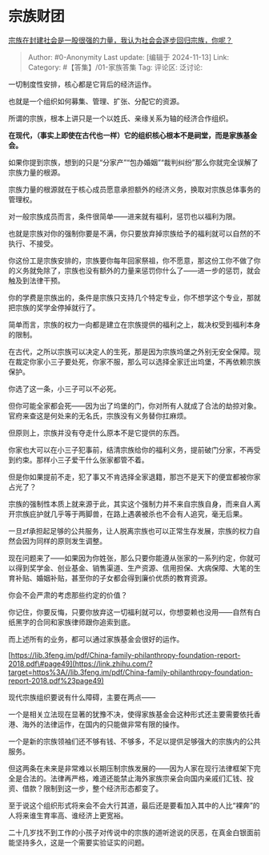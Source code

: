 # 宗族财团
[宗族在封建社会是一股很强的力量，我认为社会会逐步回归宗族，你呢？](https://www.zhihu.com/question/577295064/answer/29894047800)

> Author: #0-Anonymity
> Last update: [编辑于 2024-11-13]
> Link:
> Category: #【答集】/01-家族答集
> Tag:
> 评论区:
> 泛讨论:

一切制度性安排，核心都是它背后的经济运作。

也就是一个组织如何募集、管理、扩张、分配它的资源。

所谓的宗族，根本上讲只是一个以姓氏、亲缘关系为轴的经济合作组织。

**在现代，（事实上即使在古代也一样）它的组织核心根本不是祠堂，而是家族基金会。**

如果你提到宗族，想到的只是“分家产”“包办婚姻”“裁判纠纷”那么你就完全误解了宗族力量的根源。

宗族力量的根源就在于核心成员愿意承担额外的经济义务，换取对宗族总体事务的管理权。

对一般宗族成员而言，条件很简单——进来就有福利，惩罚也以福利为限。

也就是宗族对你的强制你要是不满，你只要放弃掉宗族给予的福利就可以自然的不执行、不接受。

你这份工是宗族安排的，宗族要你每年回家祭祖，你不愿意，那这份工你不做了你的义务就免除了，宗族也没有额外的力量来惩罚你什么了——进一步的惩罚，就会触及到法律干预。

你的学费是宗族出的，条件是宗族只支持几个特定专业，你不想学这个专业，那就把宗族的奖学金停掉就行了。

简单而言，宗族的权力一向都是建立在宗族提供的福利之上，裁决权受到福利本身的限制。

在古代，之所以宗族可以决定人的生死，那是因为宗族坞堡之外别无安全保障。现在裁定你家小三子要处死，你家不服，那么可以选择全家迁出坞堡，不再依赖宗族保护。

你选了这一条，小三子可以不必死。

但你可能全家都会死——因为出了坞堡的门，你对所有人就成了合法的劫掠对象。官府来查这是何处来的无名氏，宗族没有义务替你扛麻烦。

但原则上，宗族并没有夺走什么原本不是它提供的东西。

你家也大可以在小三子犯事前，结清宗族给你的福利义务，提前破门分家，不再受到约束。那样小三子爱干什么张家都管不着。

但是你如果提前不走，犯了事又不肯选择全家退籍，那岂不是天下的便宜都被你家占光了？

宗族的强制性本质上就来源于此，其实这个强制力并不来自宗族自身，而来自人离开宗族庇护就几乎等于两脚兽，在路上遇袭被杀也不会有人追究，毫无后果。

一旦zf承担起足够的公共服务，让人脱离宗族也可以正常生存发展，宗族的权力自然会因为同样的原则发生调整。

现在问题来了——如果因为你姓张，那么只要你能遵从张家的一系列约定，你就可以得到奖学金、创业基金、销售渠道、生产资源、信用担保、大病保障、大笔的生育补贴、婚姻补贴，甚至你的子女都会得到廉价优质的教育资源。

你会不会严肃的考虑那些约定的价值？

你记住，你要反悔，只要你放弃这一切福利就可以，你想耍赖也没用——自然有白纸黑字的合同和家族律师跟你追索到底。

而上述所有的业务，都可以通过家族基金会很好的运作。

[https://lib.3feng.im/pdf/China-family-philanthropy-foundation-report-2018.pdf\#page49](https://link.zhihu.com/?target=https%3A//lib.3feng.im/pdf/China-family-philanthropy-foundation-report-2018.pdf%23page49)

现代宗族组织要说有什么障碍，主要在两点——

一个是相关立法现在显著的犹豫不决，使得家族基金会这种形式还主要需要依托香港、海外的法律运作，在国内的只能做非常有限的操作。

一个是新的宗族领袖们还不够有钱、不够多，不足以提供足够强大的宗族内的公共服务。

但这两条在未来是非常难以长期压制宗族发展的——因为人家在现行法律框架下完全是合法的。法律再严格，难道还能禁止海外家族宗亲会向国内亲戚们汇钱、投资、借款？限制到这一步，整个经济形态都变了。

至于说这个组织形式将来会不会大行其道，最后还是要看加入其中的人比“裸奔”的人将来谁生育率高、谁经济上更宽裕。

二十几岁找不到工作的小孩子对传说中的宗族的道听途说的厌恶，在真金白银面前能坚持多久，这是一个需要实验证实的问题。
